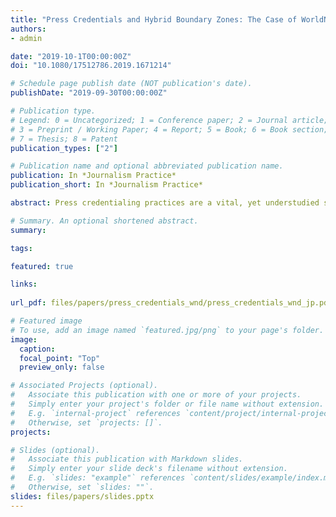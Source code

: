 ```yaml
---
title: "Press Credentials and Hybrid Boundary Zones: The Case of WorldNetDaily and the Standing Committee of Correspondents"
authors:
- admin

date: "2019-10-1T00:00:00Z"
doi: "10.1080/17512786.2019.1671214"

# Schedule page publish date (NOT publication's date).
publishDate: "2019-09-30T00:00:00Z"

# Publication type.
# Legend: 0 = Uncategorized; 1 = Conference paper; 2 = Journal article;
# 3 = Preprint / Working Paper; 4 = Report; 5 = Book; 6 = Book section;
# 7 = Thesis; 8 = Patent
publication_types: ["2"]

# Publication name and optional abbreviated publication name.
publication: In *Journalism Practice*
publication_short: In *Journalism Practice*

abstract: Press credentialing practices are a vital, yet understudied site of scholarly research on journalistic norms and practices. Press credentialing not only structures internal professional hierarchies, but they also signify the boundaries of the journalistic field itself. This paper explores the legal and theoretical implications of press credentialing to cover the United States Congress, drawing on the concepts of boundary work and journalistic authority to demonstrate the material impact of the space between fields on professional legitimation in journalism. Using WorldNetDaily (WND) as a case study, I argue that the Standing Committee of Correspondents (SCC) occupies a hybrid boundary zone between the journalistic and political fields, generating a unique tension in First Amendment jurisprudence that places journalists in a paradoxical role as both the professional embodiments of free speech and its constitutional steward. The resulting jurisdictional conflict between the SCC and WND extends the relational model of journalistic authority by articulating how journalist-state relations can fundamentally augment the process of legitimation at its fuzzy boundaries. The relevance and implications for press credentialing practices in the digital age are discussed.

# Summary. An optional shortened abstract.
summary: 

tags:

featured: true

links:
  
url_pdf: files/papers/press_credentials_wnd/press_credentials_wnd_jp.pdf

# Featured image
# To use, add an image named `featured.jpg/png` to your page's folder. 
image:
  caption: 
  focal_point: "Top"
  preview_only: false

# Associated Projects (optional).
#   Associate this publication with one or more of your projects.
#   Simply enter your project's folder or file name without extension.
#   E.g. `internal-project` references `content/project/internal-project/index.md`.
#   Otherwise, set `projects: []`.
projects:

# Slides (optional).
#   Associate this publication with Markdown slides.
#   Simply enter your slide deck's filename without extension.
#   E.g. `slides: "example"` references `content/slides/example/index.md`.
#   Otherwise, set `slides: ""`.
slides: files/papers/slides.pptx
---
```




